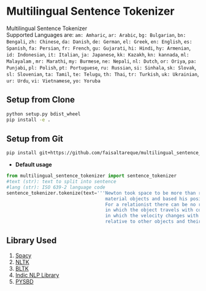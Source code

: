 # Multilingual Sentence Tokenizer

Multilingual Sentence Tokenizer  
Supported Languages are:
`am: Amharic`,
`ar: Arabic`,
`bg: Bulgarian`,
`bn: Bengali`,
`zh: Chinese`,
`da: Danish`,
`de: German`,
`el: Greek`, 
`en: English`,
`es: Spanish`,
`fa: Persian`,
`fr: French`,
`gu: Gujarati`,
`hi: Hindi`,
`hy: Armenian`,
`id: Indonesian`,
`it: Italian`,
`ja: Japanese`,
`kk: Kazakh`,
`kn: kannada`,
`ml: Malayalam` ,
`mr: Marathi`,
`my: Burmese`,
`ne: Nepali`,
`nl: Dutch`,
`or: Oriya`,
`pa: Punjabi`,
`pl: Polish`,
`pt: Portuguese`,
`ru: Russian`,
`si: Sinhala`,
`sk: Slovak`,
`sl: Slovenian`,
`ta: Tamil`,
`te: Telugu`,
`th: Thai`,
`tr: Turkish`,
`uk: Ukrainian`,
`ur: Urdu`,
`vi: Vietnamese`,
`yo: Yoruba`
  

## Setup from Clone
```bash
python setup.py bdist_wheel
pip install -e .
```

## Setup from Git
```bash
pip install git+https://github.com/faisaltareque/multilingual_sentence_tokenizer
```


* **Default usage**


```python
from multilingual_sentence_tokenizer import sentence_tokenizer
#text (str): text to split into sentence
#lang (str): ISO 639-2 language code
sentence_tokenizer.tokenize(text='''Newton took space to be more than relations between 
                                    material objects and based his position on observation and experimentation. 
                                    For a relationist there can be no real difference between inertial motion, 
                                    in which the object travels with constant velocity, and non-inertial motion, 
                                    in which the velocity changes with time, since all spatial measurements are 
                                    relative to other objects and their motions.''', language='en')
```


## Library Used
1. [Spacy](https://spacy.io/)  
2. [NLTK](https://www.nltk.org/)  
3. [BLTK](https://pypi.org/project/bltk/)  
4. [Indic NLP Library](https://github.com/anoopkunchukuttan/indic_nlp_library)  
5. [PYSBD](https://github.com/nipunsadvilkar/pySBD)  
